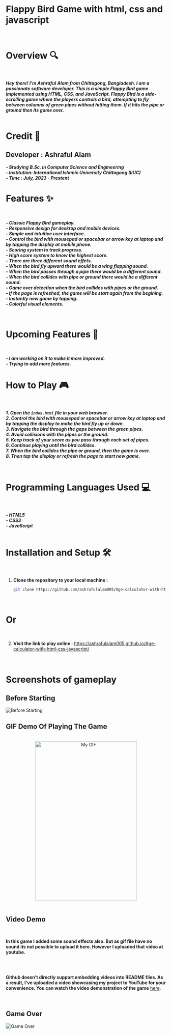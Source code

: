 <br> <br> <br> 

# Flappy Bird Game with html, css and javascript

<br> 

# Overview 🔍
<br>

***Hey there! I'm Ashraful Alam from Chittagong, Bangladesh. I am a passionate software developer. This is a simple Flappy Bird game implemented using HTML, CSS, and JavaScript. Flappy Bird is a side-scrolling game where the players controls a bird, attempting to fly between columns of green pipes without hitting them. If it hits the pipe or ground then its game over.*** <br> <br> 

# Credit 🙌

## Developer : Ashraful Alam
***- Studying B.Sc. in Computer Science and Engineering***  
***- Institution: International Islamic University Chittagong (IIUC)***  
***- Time : July, 2023 - Prestent***
<br> 

# Features ✨
<br> 

***- Classic Flappy Bird gameplay.***  
***- Responsive design for desktop and mobile devices.***  
***- Simple and intuitive user interface.***  
***- Control the bird with mousepad or spacebar or arrow key at laptop and by tapping the display at mobile phone.***  
***- Scoring system to track progress.***  
***- High score system to know the highest score.***  
***- There are three different sound effets.***  
***- When the bird fly upward there would be a wing flapping sound.***  
***- When the bird passes through a pipe there would be a different sound.***  
***- When the bird collides with pipe or ground there would be a different sound.***  
***- Game over detection when the bird collides with pipes or the ground.***  
***- If the page is refreshed, the game will be start again from the begining.***
***- Instantly new game by tapping.***  
***- Colorful visual elements.***  

<br>

# Upcoming Features 🚀
<br> 

***- I am working on it to make it more improved.***  
***- Trying to add more features.***  

# How to Play 🎮
<br> 

***1. Open the `index.html` file in your web browser.***  
***2. Control the bird with mousepad or spacebar or arrow key at laptop and by tapping the display to make the bird fly up or down.***  
***3. Navigate the bird through the gaps between the green pipes.***  
***4. Avoid collisions with the pipes or the ground.***  
***5. Keep track of your score as you pass through each set of pipes.***  
***6. Continue playing until the bird collides.***  
***7. When the bird collides the pipe or ground, then the game is over.***  
***8. Then tap the display or refresh the page to start new game.***

<br>

# Programming Languages Used 💻
<br> 

***- HTML5***  
***- CSS3***  
***- JavaScript***  
<br>

# Installation and Setup 🛠️

<br> 

1. **Clone the repository to your local machine :**
   ```bash
   git clone https://github.com/ashrafulalam005/Age-calculator-with-html-css-javascript.git
<br>

# Or

<br>

2. **Visit the link to play online :**
   https://ashrafulalam005.github.io/Age-calculator-with-html-css-javascript/
<br> 

# Screenshots of gameplay

## Before Starting
![Before Starting](before_starting.png)

## GIF Demo Of Playing The Game
<br> 
<!DOCTYPE html>
<html lang="en">
<head>
    <meta charset="UTF-8">
    <meta name="viewport" content="width=device-width, initial-scale=1.0"> 
</head>
<body>
    <div style="text-align: center;">
        <img src="https://github.com/ashrafulalam005/flappy-bird-with-html-css-javascript/blob/main/flappybird%20gameplay.gif" alt="My GIF" width="320" height="500">
    </div>
</body>
</html>

<br> 

## Video Demo
<br> 

**In this game I added some sound effects also. But as gif file have no sound its not possible to upload it here. However I uploaded that video at youtube.**

<br> <br> 

**Github doesn't directly support embedding videos into README files. As a result, I've uploaded a video showcasing my project to YouTube for your convenience.
You can watch the video demonstration of the game** [here](https://youtu.be/tZYlnjBgivU?si=RdpvSy9BrvwG3Kyk).

<br> 

## Game Over
![Game Over](game_over.png)

<br> <br> 

